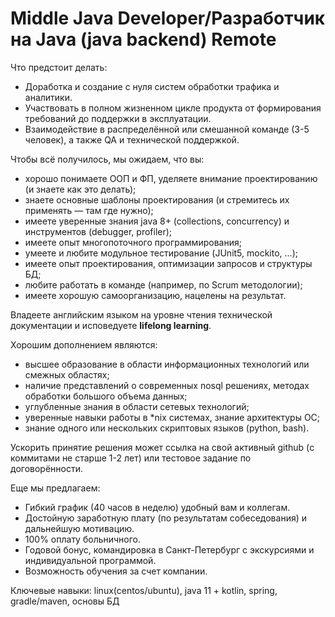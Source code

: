 Middle Java Developer/Разработчик на Java (java backend) Remote
===============================================================

Что предстоит делать:
  * Доработка и создание с нуля систем обработки трафика и аналитики.
  * Участвовать в полном жизненном цикле продукта от формирования требований до поддержки в эксплуатации.
  * Взаимодействие в распределённой или смешанной команде (3-5 человек), а также QA и технической поддержкой.

Чтобы всё получилось, мы ожидаем, что вы:
  * хорошо понимаете ООП и ФП, уделяете внимание проектированию (и знаете как это делать);
  * знаете основные шаблоны проектирования (и стремитесь их применять — там где нужно);
  * имеете уверенные знания java 8+ (collections, concurrency) и инструментов (debugger, profiler);
  * имеете опыт многопоточного программирования;
  * умеете и любите модульное тестирование (JUnit5, mockito, ...);
  * имеете опыт проектирования, оптимизации запросов и структуры БД;
  * любите работать в команде (например, по Scrum методологии);
  * имеете хорошую самоорганизацию, нацелены на результат.

Владеете английским языком на уровне чтения технической документации и исповедуете **lifelong learning**.

Хорошим дополнением являются:
  * высшее образование в области информационных технологий или смежных областях;
  * наличие представлений о современных nosql решениях, методах обработки большого объема данных;
  * углубленные знания в области сетевых технологий;
  * уверенные навыки работы в *nix системах, знание архитектуры ОС;
  * знание одного или нескольких скриптовых языков (python, bash).

Ускорить принятие решения может ссылка на свой активный github (с коммитами не старше 1-2 лет) или тестовое задание по
договорённости.

Еще мы предлагаем:
  * Гибкий график (40 часов в неделю) удобный вам и коллегам.
  * Достойную заработную плату (по результатам собеседования) и дальнейшую мотивацию.
  * 100% оплату больничного.
  * Годовой бонус, командировка в Санкт-Петербург с экскурсиями и индивидуальной программой.
  * Возможность обучения за счет компании.

Ключевые навыки: linux(centos/ubuntu), java 11 + kotlin, spring, gradle/maven, основы БД
